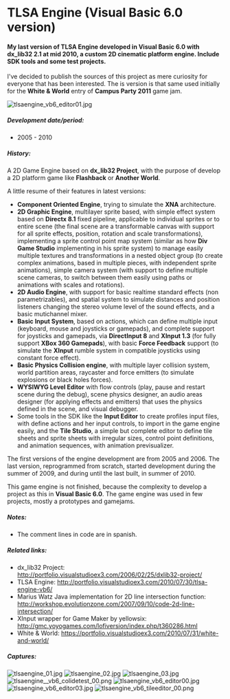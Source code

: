 # TLSA Engine (Visual Basic 6.0 version)
#### My last version of TLSA Engine developed in Visual Basic 6.0 with dx_lib32 2.1 at mid 2010, a custom 2D cinematic platform engine. Include SDK tools and some test projects.

I've decided to publish the sources of this project as mere curiosity for everyone that has been interested. The is version is that same used initially for the __White & World__ entry of __Campus Party 2011__ game jam.

![tlsaengine_vb6_editor01.jpg](https://i0.wp.com/portfolio.visualstudioex3.com/wp-content/uploads/2010/05/tlsaengine_vb6_editor01.jpg)

##### Development date/period: 
* 2005 - 2010

##### History:
A 2D Game Engine based on __dx_lib32 Project__, with the purpose of develop a 2D platform game like __Flashback__ or __Another World__.

A little resume of their features in latest versions:

* __Component Oriented Engine__, trying to simulate the __XNA__ architecture.
* __2D Graphic Engine__, multilayer sprite based, with simple effect system based on __Directx 8.1__ fixed pipeline, applicable to individual sprites or to entire scene (the final scene are a transformable canvas with support for all sprite effects, position, rotation and scale transformations), implementing a sprite control point map system (similar as how __Div Game Studio__ implementing in his sprite system) to manage easily multiple textures and transformations in a nested object group (to create complex animations, based in multiple pieces, with independent sprite animations), simple camera system (with support to define multiple scene cameras, to switch between them easily using paths or animations with scales and rotations).
* __2D Audio Engine__, with support for basic realtime standard effects (non parametrizables), and spatial system to simulate distances and position listeners changing the stereo volume level of the sound effects, and a basic mutichannel mixer.
* __Basic Input System__, based on actions, which can define multiple input (keyboard, mouse and joysticks or gamepads), and complete support for joysticks and gamepads, via __DirectInput 8__ and __XInput 1.3__ (for fully support __XBox 360 Gamepads__), with basic __Force Feedback__ support (to simulate the __XInput__ rumble system in compatible joysticks using constant force effect).
* __Basic Physics Collision engine__, with multiple layer collision system, world partition areas, raycaster and force emitters (to simulate explosions or black holes forces).
* __WYSIWYG Level Editor__ with flow controls (play, pause and restart scene during the debug), scene physics designer, an audio areas designer (for applying effects and emitters) that uses the physics defined in the scene, and visual debugger.
* Some tools in the SDK like the __Input Editor__ to create profiles input files, with define actions and her input controls, to import in the game engine easily, and the __Tile Studio__, a simple but complete editor to define tile sheets and sprite sheets with irregular sizes, control point definitions, and animation sequences, with animation previsualizer.

The first versions of the engine development are from 2005 and 2006. The last version, reprogrammed from scratch, started development during the summer of 2009, and during until the last built, in summer of 2010.

This game engine is not finished, because the complexity to develop a project as this in __Visual Basic 6.0__. The game engine was used in few projects, mostly a prototypes and gamejams.

##### Notes:
* The comment lines in code are in spanish.

##### Related links:
* dx_lib32 Project: http://portfolio.visualstudioex3.com/2006/02/25/dxlib32-project/
* TLSA Engine: http://portfolio.visualstudioex3.com/2010/07/30/tlsa-engine-vb6/
* Marius Watz Java implementation for 2D line intersection function: http://workshop.evolutionzone.com/2007/09/10/code-2d-line-intersection/
* XInput wrapper for Game Maker by yellowsix: http://gmc.yoyogames.com/lofiversion/index.php/t360286.html
* White & World: https://portfolio.visualstudioex3.com/2010/07/31/white-and-world/

##### Captures:
![tlsaengine_01.jpg](https://i0.wp.com/portfolio.visualstudioex3.com/wp-content/uploads/2010/05/tlsaengine_01.jpg?w=414&ssl=1) ![tlsaengine_02.jpg](https://i0.wp.com/portfolio.visualstudioex3.com/wp-content/uploads/2010/05/tlsaengine_02.jpg?w=414&ssl=1)
![tlsaengine_03.jpg](https://i2.wp.com/portfolio.visualstudioex3.com/wp-content/uploads/2010/05/tlsaengine_03.jpg?w=414&ssl=1) ![tlsaengine__vb6_colidetest_00.png](https://i2.wp.com/portfolio.visualstudioex3.com/wp-content/uploads/2010/05/tlsaengine__vb6_colidetest_00.png?w=414&ssl=1)
![tlsaengine_vb6_editor00.jpg](https://i2.wp.com/portfolio.visualstudioex3.com/wp-content/uploads/2010/05/tlsaengine_vb6_editor00.jpg?w=414&ssl=1) ![tlsaengine_vb6_editor03.jpg](https://i1.wp.com/portfolio.visualstudioex3.com/wp-content/uploads/2010/05/tlsaengine_vb6_editor03.jpg?w=414&ssl=1)
![tlsaengine_vb6_tileeditor_00.png](https://i0.wp.com/portfolio.visualstudioex3.com/wp-content/uploads/2010/05/tlsaengine_vb6_tileeditor_00.png?w=832&ssl=1) 
